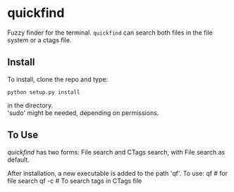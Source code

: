 quickfind
=========

Fuzzy finder for the terminal.  `quickfind` can search both files in the file system
or a ctags file.

Install
-------

To install, clone the repo and type:

    python setup.py install

 in the directory.  
'sudo' might be needed, depending on permissions.

To Use
------

_quickfind_ has two forms: File search and CTags search, with File search as default.  

After installation, a new executable is added to the path 'qf'.  To use: 
    qf # for file search 
    qf -c # To search tags in CTags file


